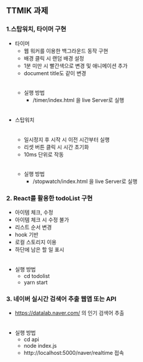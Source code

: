 ## TTMIK 과제

### 1.스탑워치, 타이머 구현

- 타이머
  - 웹 워커를 이용한 백그라운드 동작 구현
  - 배경 클릭 시 랜덤 배경 설정
  - 1분 미만 시 빨간색으로 변경 및 애니메이션 추가
  - document title도 같이 변경
  ######
  - 실행 방법
    - /timer/index.html 을 live Server로 실행

######

- 스탑워치
  ######
  - 일시정지 후 시작 시 이전 시간부터 실행
  - 리셋 버튼 클릭 시 시간 초기화
  - 10ms 단위로 작동
  ######
  - 실행 방법
    - /stopwatch/index.html 을 live Server로 실행

### 2. React를 활용한 todoList 구현

- 아이템 체크, 수정
- 아이템 체크 시 수정 불가
- 리스트 순서 변경
- hook 기반
- 로컬 스토리지 이용
- 하단에 남은 할 일 표시

######

- 실행 방법
  - cd todolist
  - yarn start

### 3. 네이버 실시간 검색어 추출 웹앱 또는 API

- https://datalab.naver.com/ 의 인기 검색어 추출
  ######
- 실행 방법
  - cd api
  - node index.js
  - http://localhost:5000/naver/realtime 접속

